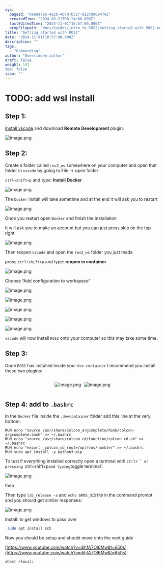 ```yaml
---
sys:
  pageId: "89e0a78c-4e2b-4070-b327-d28cb0694742"
  createdTime: "2024-08-21T00:24:00.000Z"
  lastEditedTime: "2024-11-01T18:57:00.000Z"
  propFilepath: "docs/Guides/intro_to_ROS2/Getting started with ROS2.md"
title: "Getting started with ROS2"
date: "2024-11-01T18:57:00.000Z"
description: ""
tags:
  - "Onboarding"
author: "Overridden author"
draft: false
weight: 141
toc: false
icon: ""
---
```


# TODO: add wsl install

## Step 1:

[Install vscode](https://code.visualstudio.com/download) and download **Remote Development** plugin:

![image.png](https://prod-files-secure.s3.us-west-2.amazonaws.com/d518164a-d88e-44d1-a4ee-3adb3bd8bce0/efb52993-1881-4a40-b95e-6f020334f022/image.png?X-Amz-Algorithm=AWS4-HMAC-SHA256&X-Amz-Content-Sha256=UNSIGNED-PAYLOAD&X-Amz-Credential=ASIAZI2LB466VK76V66U%2F20250508%2Fus-west-2%2Fs3%2Faws4_request&X-Amz-Date=20250508T004141Z&X-Amz-Expires=3600&X-Amz-Security-Token=IQoJb3JpZ2luX2VjEMH%2F%2F%2F%2F%2F%2F%2F%2F%2F%2FwEaCXVzLXdlc3QtMiJHMEUCIQDmulpFLbmFyvac5bRBk%2Fm%2BBtkLPcq8HG99ew0m%2F3y2GgIgYl1LVkUoo0DUbnOh%2BQBWfeM1zz7WD%2B1zOdM0DmJJ1UYq%2FwMIahAAGgw2Mzc0MjMxODM4MDUiDOTk2fVaK4LxjrYm8yrcA%2BaMqlx9Z1GYNNlK5rpPE61TGvTid9J6dy6y36aZ3TPZPdrolmJDQnhkHZQ3GHjNdc8SCAp%2FFLkwc1CQntUMwj1G09Sl4gq8LGmdFOf%2FyAqTRpcUu8Tm0n9h4Kxtb9n0nAgrrma6mZd3Rba%2F3QdUSCAJhJE7JccNx1pI71LtS1%2FqmCAPVCsBZGuzjMye1uTypLqppjTECsABlo0R7rQ8I20BkBX6fqQkg91GxI7nxpEQuZsHZbAlGE7U3FzL7I8oZQAwEH%2FD%2BlpxYqpDgI7qAMiPw4qE9DdllMbXTcoW18dv51x%2F%2FqoPuZm6X2XePOqMpoMp5BHf0hq2IW8S0TyDnFWXR8fasBBho7la7O7%2ButSJEpO%2BTxbgM%2BosBu9G3rWsTkgrFLi3Cfdw0MiP3yb57O9A4qPVSP8jq%2BtI3hasszLDgIj13AC2JtduRWMAxw3LxMf2k7%2B3AM0URbtUmrNJxT2aYRKdt8vzVCZ1l6ynUEXDVg9%2FRDO2sygsANiucwII8TfkocGwAye9jYMw9BH%2BpkqKoEFir%2Fy3oTm8oAKo5Kx3ddyL0XAGktnBoFJKAYOItHF9imqDJvKwC1FDYKyXv%2FvjYq0gCOetokoLo80gid9zqLbHHWFOcLmw8YzEMNf478AGOqUB7Zrb%2BYX2RIXHRoxtICZid%2BVc3%2FL9e3%2BX%2FptIbEVW6fIy0al4FQY1si6FmMpeNM2F8t3YgeeFPAy%2FAdGP2Cud5hSK2J1ss6gPSz5HCCuveriLcuTdXaPDtpRDAf9SkfozzRodRpJBcaBYW3IRL2almkJG6K7Taji1kKgFLOgaF9X50DiZZmnfPHQeMbpI3A6qVSIBJ5qzYPTlIzvgzm4bG3UTXq%2FN&X-Amz-Signature=92225ae35f093c7cbc3dfc6c3ff6f8b027d38d44c1d7126e95e48f786f025da5&X-Amz-SignedHeaders=host&x-id=GetObject)

## Step 2:

Create a folder called `ros2_ws` somewhere on your computer and open that folder in `vscode` by going to File → open folder 

`ctrl+shift+p` and type: **Install Docker**

![image.png](https://prod-files-secure.s3.us-west-2.amazonaws.com/d518164a-d88e-44d1-a4ee-3adb3bd8bce0/2269dc0e-1cd5-47ff-bceb-c04ad9b2eab0/image.png?X-Amz-Algorithm=AWS4-HMAC-SHA256&X-Amz-Content-Sha256=UNSIGNED-PAYLOAD&X-Amz-Credential=ASIAZI2LB466VK76V66U%2F20250508%2Fus-west-2%2Fs3%2Faws4_request&X-Amz-Date=20250508T004141Z&X-Amz-Expires=3600&X-Amz-Security-Token=IQoJb3JpZ2luX2VjEMH%2F%2F%2F%2F%2F%2F%2F%2F%2F%2FwEaCXVzLXdlc3QtMiJHMEUCIQDmulpFLbmFyvac5bRBk%2Fm%2BBtkLPcq8HG99ew0m%2F3y2GgIgYl1LVkUoo0DUbnOh%2BQBWfeM1zz7WD%2B1zOdM0DmJJ1UYq%2FwMIahAAGgw2Mzc0MjMxODM4MDUiDOTk2fVaK4LxjrYm8yrcA%2BaMqlx9Z1GYNNlK5rpPE61TGvTid9J6dy6y36aZ3TPZPdrolmJDQnhkHZQ3GHjNdc8SCAp%2FFLkwc1CQntUMwj1G09Sl4gq8LGmdFOf%2FyAqTRpcUu8Tm0n9h4Kxtb9n0nAgrrma6mZd3Rba%2F3QdUSCAJhJE7JccNx1pI71LtS1%2FqmCAPVCsBZGuzjMye1uTypLqppjTECsABlo0R7rQ8I20BkBX6fqQkg91GxI7nxpEQuZsHZbAlGE7U3FzL7I8oZQAwEH%2FD%2BlpxYqpDgI7qAMiPw4qE9DdllMbXTcoW18dv51x%2F%2FqoPuZm6X2XePOqMpoMp5BHf0hq2IW8S0TyDnFWXR8fasBBho7la7O7%2ButSJEpO%2BTxbgM%2BosBu9G3rWsTkgrFLi3Cfdw0MiP3yb57O9A4qPVSP8jq%2BtI3hasszLDgIj13AC2JtduRWMAxw3LxMf2k7%2B3AM0URbtUmrNJxT2aYRKdt8vzVCZ1l6ynUEXDVg9%2FRDO2sygsANiucwII8TfkocGwAye9jYMw9BH%2BpkqKoEFir%2Fy3oTm8oAKo5Kx3ddyL0XAGktnBoFJKAYOItHF9imqDJvKwC1FDYKyXv%2FvjYq0gCOetokoLo80gid9zqLbHHWFOcLmw8YzEMNf478AGOqUB7Zrb%2BYX2RIXHRoxtICZid%2BVc3%2FL9e3%2BX%2FptIbEVW6fIy0al4FQY1si6FmMpeNM2F8t3YgeeFPAy%2FAdGP2Cud5hSK2J1ss6gPSz5HCCuveriLcuTdXaPDtpRDAf9SkfozzRodRpJBcaBYW3IRL2almkJG6K7Taji1kKgFLOgaF9X50DiZZmnfPHQeMbpI3A6qVSIBJ5qzYPTlIzvgzm4bG3UTXq%2FN&X-Amz-Signature=ecb2fcde0bc5c73afcc756997fd810f0d99f13249513372cbcf004f0910c76b4&X-Amz-SignedHeaders=host&x-id=GetObject)

The `Docker` install will take sometime and at the end it will ask you to restart

![image.png](https://prod-files-secure.s3.us-west-2.amazonaws.com/d518164a-d88e-44d1-a4ee-3adb3bd8bce0/ed233f78-be33-4b1f-b89c-9c346c0e961e/image.png?X-Amz-Algorithm=AWS4-HMAC-SHA256&X-Amz-Content-Sha256=UNSIGNED-PAYLOAD&X-Amz-Credential=ASIAZI2LB466VK76V66U%2F20250508%2Fus-west-2%2Fs3%2Faws4_request&X-Amz-Date=20250508T004141Z&X-Amz-Expires=3600&X-Amz-Security-Token=IQoJb3JpZ2luX2VjEMH%2F%2F%2F%2F%2F%2F%2F%2F%2F%2FwEaCXVzLXdlc3QtMiJHMEUCIQDmulpFLbmFyvac5bRBk%2Fm%2BBtkLPcq8HG99ew0m%2F3y2GgIgYl1LVkUoo0DUbnOh%2BQBWfeM1zz7WD%2B1zOdM0DmJJ1UYq%2FwMIahAAGgw2Mzc0MjMxODM4MDUiDOTk2fVaK4LxjrYm8yrcA%2BaMqlx9Z1GYNNlK5rpPE61TGvTid9J6dy6y36aZ3TPZPdrolmJDQnhkHZQ3GHjNdc8SCAp%2FFLkwc1CQntUMwj1G09Sl4gq8LGmdFOf%2FyAqTRpcUu8Tm0n9h4Kxtb9n0nAgrrma6mZd3Rba%2F3QdUSCAJhJE7JccNx1pI71LtS1%2FqmCAPVCsBZGuzjMye1uTypLqppjTECsABlo0R7rQ8I20BkBX6fqQkg91GxI7nxpEQuZsHZbAlGE7U3FzL7I8oZQAwEH%2FD%2BlpxYqpDgI7qAMiPw4qE9DdllMbXTcoW18dv51x%2F%2FqoPuZm6X2XePOqMpoMp5BHf0hq2IW8S0TyDnFWXR8fasBBho7la7O7%2ButSJEpO%2BTxbgM%2BosBu9G3rWsTkgrFLi3Cfdw0MiP3yb57O9A4qPVSP8jq%2BtI3hasszLDgIj13AC2JtduRWMAxw3LxMf2k7%2B3AM0URbtUmrNJxT2aYRKdt8vzVCZ1l6ynUEXDVg9%2FRDO2sygsANiucwII8TfkocGwAye9jYMw9BH%2BpkqKoEFir%2Fy3oTm8oAKo5Kx3ddyL0XAGktnBoFJKAYOItHF9imqDJvKwC1FDYKyXv%2FvjYq0gCOetokoLo80gid9zqLbHHWFOcLmw8YzEMNf478AGOqUB7Zrb%2BYX2RIXHRoxtICZid%2BVc3%2FL9e3%2BX%2FptIbEVW6fIy0al4FQY1si6FmMpeNM2F8t3YgeeFPAy%2FAdGP2Cud5hSK2J1ss6gPSz5HCCuveriLcuTdXaPDtpRDAf9SkfozzRodRpJBcaBYW3IRL2almkJG6K7Taji1kKgFLOgaF9X50DiZZmnfPHQeMbpI3A6qVSIBJ5qzYPTlIzvgzm4bG3UTXq%2FN&X-Amz-Signature=29c6c2c4a7fd34c466768be1a0037458ef675dcd1a58e884758c57d44b3e9c16&X-Amz-SignedHeaders=host&x-id=GetObject)

Once you restart open `Docker` and finish the installation

It will ask you to make an account but you can just press skip on the top right

![image.png](https://prod-files-secure.s3.us-west-2.amazonaws.com/d518164a-d88e-44d1-a4ee-3adb3bd8bce0/21010ad9-1659-4fd9-9f59-9932a09b2a3d/image.png?X-Amz-Algorithm=AWS4-HMAC-SHA256&X-Amz-Content-Sha256=UNSIGNED-PAYLOAD&X-Amz-Credential=ASIAZI2LB466VK76V66U%2F20250508%2Fus-west-2%2Fs3%2Faws4_request&X-Amz-Date=20250508T004141Z&X-Amz-Expires=3600&X-Amz-Security-Token=IQoJb3JpZ2luX2VjEMH%2F%2F%2F%2F%2F%2F%2F%2F%2F%2FwEaCXVzLXdlc3QtMiJHMEUCIQDmulpFLbmFyvac5bRBk%2Fm%2BBtkLPcq8HG99ew0m%2F3y2GgIgYl1LVkUoo0DUbnOh%2BQBWfeM1zz7WD%2B1zOdM0DmJJ1UYq%2FwMIahAAGgw2Mzc0MjMxODM4MDUiDOTk2fVaK4LxjrYm8yrcA%2BaMqlx9Z1GYNNlK5rpPE61TGvTid9J6dy6y36aZ3TPZPdrolmJDQnhkHZQ3GHjNdc8SCAp%2FFLkwc1CQntUMwj1G09Sl4gq8LGmdFOf%2FyAqTRpcUu8Tm0n9h4Kxtb9n0nAgrrma6mZd3Rba%2F3QdUSCAJhJE7JccNx1pI71LtS1%2FqmCAPVCsBZGuzjMye1uTypLqppjTECsABlo0R7rQ8I20BkBX6fqQkg91GxI7nxpEQuZsHZbAlGE7U3FzL7I8oZQAwEH%2FD%2BlpxYqpDgI7qAMiPw4qE9DdllMbXTcoW18dv51x%2F%2FqoPuZm6X2XePOqMpoMp5BHf0hq2IW8S0TyDnFWXR8fasBBho7la7O7%2ButSJEpO%2BTxbgM%2BosBu9G3rWsTkgrFLi3Cfdw0MiP3yb57O9A4qPVSP8jq%2BtI3hasszLDgIj13AC2JtduRWMAxw3LxMf2k7%2B3AM0URbtUmrNJxT2aYRKdt8vzVCZ1l6ynUEXDVg9%2FRDO2sygsANiucwII8TfkocGwAye9jYMw9BH%2BpkqKoEFir%2Fy3oTm8oAKo5Kx3ddyL0XAGktnBoFJKAYOItHF9imqDJvKwC1FDYKyXv%2FvjYq0gCOetokoLo80gid9zqLbHHWFOcLmw8YzEMNf478AGOqUB7Zrb%2BYX2RIXHRoxtICZid%2BVc3%2FL9e3%2BX%2FptIbEVW6fIy0al4FQY1si6FmMpeNM2F8t3YgeeFPAy%2FAdGP2Cud5hSK2J1ss6gPSz5HCCuveriLcuTdXaPDtpRDAf9SkfozzRodRpJBcaBYW3IRL2almkJG6K7Taji1kKgFLOgaF9X50DiZZmnfPHQeMbpI3A6qVSIBJ5qzYPTlIzvgzm4bG3UTXq%2FN&X-Amz-Signature=e0525c66cae47414222eb3d03a85848edc1a932267983b834e49540c257d4934&X-Amz-SignedHeaders=host&x-id=GetObject)

Then reopen `vscode` and open the `ros2_ws` folder you just made

press `ctrl+shift+p` and type: **reopen in container**

![image.png](https://prod-files-secure.s3.us-west-2.amazonaws.com/d518164a-d88e-44d1-a4ee-3adb3bd8bce0/4e93b8c2-41ad-488c-8095-c74205196118/image.png?X-Amz-Algorithm=AWS4-HMAC-SHA256&X-Amz-Content-Sha256=UNSIGNED-PAYLOAD&X-Amz-Credential=ASIAZI2LB466VK76V66U%2F20250508%2Fus-west-2%2Fs3%2Faws4_request&X-Amz-Date=20250508T004141Z&X-Amz-Expires=3600&X-Amz-Security-Token=IQoJb3JpZ2luX2VjEMH%2F%2F%2F%2F%2F%2F%2F%2F%2F%2FwEaCXVzLXdlc3QtMiJHMEUCIQDmulpFLbmFyvac5bRBk%2Fm%2BBtkLPcq8HG99ew0m%2F3y2GgIgYl1LVkUoo0DUbnOh%2BQBWfeM1zz7WD%2B1zOdM0DmJJ1UYq%2FwMIahAAGgw2Mzc0MjMxODM4MDUiDOTk2fVaK4LxjrYm8yrcA%2BaMqlx9Z1GYNNlK5rpPE61TGvTid9J6dy6y36aZ3TPZPdrolmJDQnhkHZQ3GHjNdc8SCAp%2FFLkwc1CQntUMwj1G09Sl4gq8LGmdFOf%2FyAqTRpcUu8Tm0n9h4Kxtb9n0nAgrrma6mZd3Rba%2F3QdUSCAJhJE7JccNx1pI71LtS1%2FqmCAPVCsBZGuzjMye1uTypLqppjTECsABlo0R7rQ8I20BkBX6fqQkg91GxI7nxpEQuZsHZbAlGE7U3FzL7I8oZQAwEH%2FD%2BlpxYqpDgI7qAMiPw4qE9DdllMbXTcoW18dv51x%2F%2FqoPuZm6X2XePOqMpoMp5BHf0hq2IW8S0TyDnFWXR8fasBBho7la7O7%2ButSJEpO%2BTxbgM%2BosBu9G3rWsTkgrFLi3Cfdw0MiP3yb57O9A4qPVSP8jq%2BtI3hasszLDgIj13AC2JtduRWMAxw3LxMf2k7%2B3AM0URbtUmrNJxT2aYRKdt8vzVCZ1l6ynUEXDVg9%2FRDO2sygsANiucwII8TfkocGwAye9jYMw9BH%2BpkqKoEFir%2Fy3oTm8oAKo5Kx3ddyL0XAGktnBoFJKAYOItHF9imqDJvKwC1FDYKyXv%2FvjYq0gCOetokoLo80gid9zqLbHHWFOcLmw8YzEMNf478AGOqUB7Zrb%2BYX2RIXHRoxtICZid%2BVc3%2FL9e3%2BX%2FptIbEVW6fIy0al4FQY1si6FmMpeNM2F8t3YgeeFPAy%2FAdGP2Cud5hSK2J1ss6gPSz5HCCuveriLcuTdXaPDtpRDAf9SkfozzRodRpJBcaBYW3IRL2almkJG6K7Taji1kKgFLOgaF9X50DiZZmnfPHQeMbpI3A6qVSIBJ5qzYPTlIzvgzm4bG3UTXq%2FN&X-Amz-Signature=27b57c000fa804aefac688b49c1af16606c110267dbfd8b3962ec9cb0e7e3746&X-Amz-SignedHeaders=host&x-id=GetObject)

Choose “Add configuration to workspace”

![image.png](https://prod-files-secure.s3.us-west-2.amazonaws.com/d518164a-d88e-44d1-a4ee-3adb3bd8bce0/9560b282-5060-4989-ba37-97e7b2c22476/image.png?X-Amz-Algorithm=AWS4-HMAC-SHA256&X-Amz-Content-Sha256=UNSIGNED-PAYLOAD&X-Amz-Credential=ASIAZI2LB466VK76V66U%2F20250508%2Fus-west-2%2Fs3%2Faws4_request&X-Amz-Date=20250508T004141Z&X-Amz-Expires=3600&X-Amz-Security-Token=IQoJb3JpZ2luX2VjEMH%2F%2F%2F%2F%2F%2F%2F%2F%2F%2FwEaCXVzLXdlc3QtMiJHMEUCIQDmulpFLbmFyvac5bRBk%2Fm%2BBtkLPcq8HG99ew0m%2F3y2GgIgYl1LVkUoo0DUbnOh%2BQBWfeM1zz7WD%2B1zOdM0DmJJ1UYq%2FwMIahAAGgw2Mzc0MjMxODM4MDUiDOTk2fVaK4LxjrYm8yrcA%2BaMqlx9Z1GYNNlK5rpPE61TGvTid9J6dy6y36aZ3TPZPdrolmJDQnhkHZQ3GHjNdc8SCAp%2FFLkwc1CQntUMwj1G09Sl4gq8LGmdFOf%2FyAqTRpcUu8Tm0n9h4Kxtb9n0nAgrrma6mZd3Rba%2F3QdUSCAJhJE7JccNx1pI71LtS1%2FqmCAPVCsBZGuzjMye1uTypLqppjTECsABlo0R7rQ8I20BkBX6fqQkg91GxI7nxpEQuZsHZbAlGE7U3FzL7I8oZQAwEH%2FD%2BlpxYqpDgI7qAMiPw4qE9DdllMbXTcoW18dv51x%2F%2FqoPuZm6X2XePOqMpoMp5BHf0hq2IW8S0TyDnFWXR8fasBBho7la7O7%2ButSJEpO%2BTxbgM%2BosBu9G3rWsTkgrFLi3Cfdw0MiP3yb57O9A4qPVSP8jq%2BtI3hasszLDgIj13AC2JtduRWMAxw3LxMf2k7%2B3AM0URbtUmrNJxT2aYRKdt8vzVCZ1l6ynUEXDVg9%2FRDO2sygsANiucwII8TfkocGwAye9jYMw9BH%2BpkqKoEFir%2Fy3oTm8oAKo5Kx3ddyL0XAGktnBoFJKAYOItHF9imqDJvKwC1FDYKyXv%2FvjYq0gCOetokoLo80gid9zqLbHHWFOcLmw8YzEMNf478AGOqUB7Zrb%2BYX2RIXHRoxtICZid%2BVc3%2FL9e3%2BX%2FptIbEVW6fIy0al4FQY1si6FmMpeNM2F8t3YgeeFPAy%2FAdGP2Cud5hSK2J1ss6gPSz5HCCuveriLcuTdXaPDtpRDAf9SkfozzRodRpJBcaBYW3IRL2almkJG6K7Taji1kKgFLOgaF9X50DiZZmnfPHQeMbpI3A6qVSIBJ5qzYPTlIzvgzm4bG3UTXq%2FN&X-Amz-Signature=a388c7d1327b0ed44c290b68b31def9ac9f05114340bc9d3645610a4ae2fbcf6&X-Amz-SignedHeaders=host&x-id=GetObject)

![image.png](https://prod-files-secure.s3.us-west-2.amazonaws.com/d518164a-d88e-44d1-a4ee-3adb3bd8bce0/2ee63f81-886b-48e8-a553-dc6e5eac99e4/image.png?X-Amz-Algorithm=AWS4-HMAC-SHA256&X-Amz-Content-Sha256=UNSIGNED-PAYLOAD&X-Amz-Credential=ASIAZI2LB466VK76V66U%2F20250508%2Fus-west-2%2Fs3%2Faws4_request&X-Amz-Date=20250508T004141Z&X-Amz-Expires=3600&X-Amz-Security-Token=IQoJb3JpZ2luX2VjEMH%2F%2F%2F%2F%2F%2F%2F%2F%2F%2FwEaCXVzLXdlc3QtMiJHMEUCIQDmulpFLbmFyvac5bRBk%2Fm%2BBtkLPcq8HG99ew0m%2F3y2GgIgYl1LVkUoo0DUbnOh%2BQBWfeM1zz7WD%2B1zOdM0DmJJ1UYq%2FwMIahAAGgw2Mzc0MjMxODM4MDUiDOTk2fVaK4LxjrYm8yrcA%2BaMqlx9Z1GYNNlK5rpPE61TGvTid9J6dy6y36aZ3TPZPdrolmJDQnhkHZQ3GHjNdc8SCAp%2FFLkwc1CQntUMwj1G09Sl4gq8LGmdFOf%2FyAqTRpcUu8Tm0n9h4Kxtb9n0nAgrrma6mZd3Rba%2F3QdUSCAJhJE7JccNx1pI71LtS1%2FqmCAPVCsBZGuzjMye1uTypLqppjTECsABlo0R7rQ8I20BkBX6fqQkg91GxI7nxpEQuZsHZbAlGE7U3FzL7I8oZQAwEH%2FD%2BlpxYqpDgI7qAMiPw4qE9DdllMbXTcoW18dv51x%2F%2FqoPuZm6X2XePOqMpoMp5BHf0hq2IW8S0TyDnFWXR8fasBBho7la7O7%2ButSJEpO%2BTxbgM%2BosBu9G3rWsTkgrFLi3Cfdw0MiP3yb57O9A4qPVSP8jq%2BtI3hasszLDgIj13AC2JtduRWMAxw3LxMf2k7%2B3AM0URbtUmrNJxT2aYRKdt8vzVCZ1l6ynUEXDVg9%2FRDO2sygsANiucwII8TfkocGwAye9jYMw9BH%2BpkqKoEFir%2Fy3oTm8oAKo5Kx3ddyL0XAGktnBoFJKAYOItHF9imqDJvKwC1FDYKyXv%2FvjYq0gCOetokoLo80gid9zqLbHHWFOcLmw8YzEMNf478AGOqUB7Zrb%2BYX2RIXHRoxtICZid%2BVc3%2FL9e3%2BX%2FptIbEVW6fIy0al4FQY1si6FmMpeNM2F8t3YgeeFPAy%2FAdGP2Cud5hSK2J1ss6gPSz5HCCuveriLcuTdXaPDtpRDAf9SkfozzRodRpJBcaBYW3IRL2almkJG6K7Taji1kKgFLOgaF9X50DiZZmnfPHQeMbpI3A6qVSIBJ5qzYPTlIzvgzm4bG3UTXq%2FN&X-Amz-Signature=94370b316adb5ac5efa55a4b674ee6a4c8f9a70749a0b5a11125d067115f9bc9&X-Amz-SignedHeaders=host&x-id=GetObject)

![image.png](https://prod-files-secure.s3.us-west-2.amazonaws.com/d518164a-d88e-44d1-a4ee-3adb3bd8bce0/ae1580b2-b048-407e-aed9-b584224a7a04/image.png?X-Amz-Algorithm=AWS4-HMAC-SHA256&X-Amz-Content-Sha256=UNSIGNED-PAYLOAD&X-Amz-Credential=ASIAZI2LB466VK76V66U%2F20250508%2Fus-west-2%2Fs3%2Faws4_request&X-Amz-Date=20250508T004141Z&X-Amz-Expires=3600&X-Amz-Security-Token=IQoJb3JpZ2luX2VjEMH%2F%2F%2F%2F%2F%2F%2F%2F%2F%2FwEaCXVzLXdlc3QtMiJHMEUCIQDmulpFLbmFyvac5bRBk%2Fm%2BBtkLPcq8HG99ew0m%2F3y2GgIgYl1LVkUoo0DUbnOh%2BQBWfeM1zz7WD%2B1zOdM0DmJJ1UYq%2FwMIahAAGgw2Mzc0MjMxODM4MDUiDOTk2fVaK4LxjrYm8yrcA%2BaMqlx9Z1GYNNlK5rpPE61TGvTid9J6dy6y36aZ3TPZPdrolmJDQnhkHZQ3GHjNdc8SCAp%2FFLkwc1CQntUMwj1G09Sl4gq8LGmdFOf%2FyAqTRpcUu8Tm0n9h4Kxtb9n0nAgrrma6mZd3Rba%2F3QdUSCAJhJE7JccNx1pI71LtS1%2FqmCAPVCsBZGuzjMye1uTypLqppjTECsABlo0R7rQ8I20BkBX6fqQkg91GxI7nxpEQuZsHZbAlGE7U3FzL7I8oZQAwEH%2FD%2BlpxYqpDgI7qAMiPw4qE9DdllMbXTcoW18dv51x%2F%2FqoPuZm6X2XePOqMpoMp5BHf0hq2IW8S0TyDnFWXR8fasBBho7la7O7%2ButSJEpO%2BTxbgM%2BosBu9G3rWsTkgrFLi3Cfdw0MiP3yb57O9A4qPVSP8jq%2BtI3hasszLDgIj13AC2JtduRWMAxw3LxMf2k7%2B3AM0URbtUmrNJxT2aYRKdt8vzVCZ1l6ynUEXDVg9%2FRDO2sygsANiucwII8TfkocGwAye9jYMw9BH%2BpkqKoEFir%2Fy3oTm8oAKo5Kx3ddyL0XAGktnBoFJKAYOItHF9imqDJvKwC1FDYKyXv%2FvjYq0gCOetokoLo80gid9zqLbHHWFOcLmw8YzEMNf478AGOqUB7Zrb%2BYX2RIXHRoxtICZid%2BVc3%2FL9e3%2BX%2FptIbEVW6fIy0al4FQY1si6FmMpeNM2F8t3YgeeFPAy%2FAdGP2Cud5hSK2J1ss6gPSz5HCCuveriLcuTdXaPDtpRDAf9SkfozzRodRpJBcaBYW3IRL2almkJG6K7Taji1kKgFLOgaF9X50DiZZmnfPHQeMbpI3A6qVSIBJ5qzYPTlIzvgzm4bG3UTXq%2FN&X-Amz-Signature=44f025f1d80a2dfde35e98bfd8896a571fc26e05dcee3576ce9a13170809ddea&X-Amz-SignedHeaders=host&x-id=GetObject)

![image.png](https://prod-files-secure.s3.us-west-2.amazonaws.com/d518164a-d88e-44d1-a4ee-3adb3bd8bce0/53255b28-f75e-430f-b9e3-c0ac8577e42b/image.png?X-Amz-Algorithm=AWS4-HMAC-SHA256&X-Amz-Content-Sha256=UNSIGNED-PAYLOAD&X-Amz-Credential=ASIAZI2LB466VK76V66U%2F20250508%2Fus-west-2%2Fs3%2Faws4_request&X-Amz-Date=20250508T004141Z&X-Amz-Expires=3600&X-Amz-Security-Token=IQoJb3JpZ2luX2VjEMH%2F%2F%2F%2F%2F%2F%2F%2F%2F%2FwEaCXVzLXdlc3QtMiJHMEUCIQDmulpFLbmFyvac5bRBk%2Fm%2BBtkLPcq8HG99ew0m%2F3y2GgIgYl1LVkUoo0DUbnOh%2BQBWfeM1zz7WD%2B1zOdM0DmJJ1UYq%2FwMIahAAGgw2Mzc0MjMxODM4MDUiDOTk2fVaK4LxjrYm8yrcA%2BaMqlx9Z1GYNNlK5rpPE61TGvTid9J6dy6y36aZ3TPZPdrolmJDQnhkHZQ3GHjNdc8SCAp%2FFLkwc1CQntUMwj1G09Sl4gq8LGmdFOf%2FyAqTRpcUu8Tm0n9h4Kxtb9n0nAgrrma6mZd3Rba%2F3QdUSCAJhJE7JccNx1pI71LtS1%2FqmCAPVCsBZGuzjMye1uTypLqppjTECsABlo0R7rQ8I20BkBX6fqQkg91GxI7nxpEQuZsHZbAlGE7U3FzL7I8oZQAwEH%2FD%2BlpxYqpDgI7qAMiPw4qE9DdllMbXTcoW18dv51x%2F%2FqoPuZm6X2XePOqMpoMp5BHf0hq2IW8S0TyDnFWXR8fasBBho7la7O7%2ButSJEpO%2BTxbgM%2BosBu9G3rWsTkgrFLi3Cfdw0MiP3yb57O9A4qPVSP8jq%2BtI3hasszLDgIj13AC2JtduRWMAxw3LxMf2k7%2B3AM0URbtUmrNJxT2aYRKdt8vzVCZ1l6ynUEXDVg9%2FRDO2sygsANiucwII8TfkocGwAye9jYMw9BH%2BpkqKoEFir%2Fy3oTm8oAKo5Kx3ddyL0XAGktnBoFJKAYOItHF9imqDJvKwC1FDYKyXv%2FvjYq0gCOetokoLo80gid9zqLbHHWFOcLmw8YzEMNf478AGOqUB7Zrb%2BYX2RIXHRoxtICZid%2BVc3%2FL9e3%2BX%2FptIbEVW6fIy0al4FQY1si6FmMpeNM2F8t3YgeeFPAy%2FAdGP2Cud5hSK2J1ss6gPSz5HCCuveriLcuTdXaPDtpRDAf9SkfozzRodRpJBcaBYW3IRL2almkJG6K7Taji1kKgFLOgaF9X50DiZZmnfPHQeMbpI3A6qVSIBJ5qzYPTlIzvgzm4bG3UTXq%2FN&X-Amz-Signature=b5fa308596582aec78037e69afc23ea23afb5cc930e92e3ca324c25a2e764c86&X-Amz-SignedHeaders=host&x-id=GetObject)

![image.png](https://prod-files-secure.s3.us-west-2.amazonaws.com/d518164a-d88e-44d1-a4ee-3adb3bd8bce0/7c562767-5af9-4ffb-97d1-327bcdf4ee00/image.png?X-Amz-Algorithm=AWS4-HMAC-SHA256&X-Amz-Content-Sha256=UNSIGNED-PAYLOAD&X-Amz-Credential=ASIAZI2LB466VK76V66U%2F20250508%2Fus-west-2%2Fs3%2Faws4_request&X-Amz-Date=20250508T004141Z&X-Amz-Expires=3600&X-Amz-Security-Token=IQoJb3JpZ2luX2VjEMH%2F%2F%2F%2F%2F%2F%2F%2F%2F%2FwEaCXVzLXdlc3QtMiJHMEUCIQDmulpFLbmFyvac5bRBk%2Fm%2BBtkLPcq8HG99ew0m%2F3y2GgIgYl1LVkUoo0DUbnOh%2BQBWfeM1zz7WD%2B1zOdM0DmJJ1UYq%2FwMIahAAGgw2Mzc0MjMxODM4MDUiDOTk2fVaK4LxjrYm8yrcA%2BaMqlx9Z1GYNNlK5rpPE61TGvTid9J6dy6y36aZ3TPZPdrolmJDQnhkHZQ3GHjNdc8SCAp%2FFLkwc1CQntUMwj1G09Sl4gq8LGmdFOf%2FyAqTRpcUu8Tm0n9h4Kxtb9n0nAgrrma6mZd3Rba%2F3QdUSCAJhJE7JccNx1pI71LtS1%2FqmCAPVCsBZGuzjMye1uTypLqppjTECsABlo0R7rQ8I20BkBX6fqQkg91GxI7nxpEQuZsHZbAlGE7U3FzL7I8oZQAwEH%2FD%2BlpxYqpDgI7qAMiPw4qE9DdllMbXTcoW18dv51x%2F%2FqoPuZm6X2XePOqMpoMp5BHf0hq2IW8S0TyDnFWXR8fasBBho7la7O7%2ButSJEpO%2BTxbgM%2BosBu9G3rWsTkgrFLi3Cfdw0MiP3yb57O9A4qPVSP8jq%2BtI3hasszLDgIj13AC2JtduRWMAxw3LxMf2k7%2B3AM0URbtUmrNJxT2aYRKdt8vzVCZ1l6ynUEXDVg9%2FRDO2sygsANiucwII8TfkocGwAye9jYMw9BH%2BpkqKoEFir%2Fy3oTm8oAKo5Kx3ddyL0XAGktnBoFJKAYOItHF9imqDJvKwC1FDYKyXv%2FvjYq0gCOetokoLo80gid9zqLbHHWFOcLmw8YzEMNf478AGOqUB7Zrb%2BYX2RIXHRoxtICZid%2BVc3%2FL9e3%2BX%2FptIbEVW6fIy0al4FQY1si6FmMpeNM2F8t3YgeeFPAy%2FAdGP2Cud5hSK2J1ss6gPSz5HCCuveriLcuTdXaPDtpRDAf9SkfozzRodRpJBcaBYW3IRL2almkJG6K7Taji1kKgFLOgaF9X50DiZZmnfPHQeMbpI3A6qVSIBJ5qzYPTlIzvgzm4bG3UTXq%2FN&X-Amz-Signature=b7b5df07075482cdfb2174eb67d933ee650c2523a3224855a9231ce838f658d4&X-Amz-SignedHeaders=host&x-id=GetObject)

`vscode` will now install `ROS2` onto your computer so this may take some time.

## Step 3:

Once `ROS2` has installed inside your `dev-container` I recommend you install these two plugins:

<div style="display: flex;flex-direction: row; column-gap:10px; max-width: 630px;justify-content: center;">
<div>

![image.png](https://prod-files-secure.s3.us-west-2.amazonaws.com/d518164a-d88e-44d1-a4ee-3adb3bd8bce0/3fc3d550-5a54-4ba1-ba6b-faa01cdb7369/image.png?X-Amz-Algorithm=AWS4-HMAC-SHA256&X-Amz-Content-Sha256=UNSIGNED-PAYLOAD&X-Amz-Credential=ASIAZI2LB466RWBBLQM5%2F20250508%2Fus-west-2%2Fs3%2Faws4_request&X-Amz-Date=20250508T004142Z&X-Amz-Expires=3600&X-Amz-Security-Token=IQoJb3JpZ2luX2VjEMH%2F%2F%2F%2F%2F%2F%2F%2F%2F%2FwEaCXVzLXdlc3QtMiJIMEYCIQD4FDd1TZ9HIKWWI1aiTs1FtI3kX1sTbfzn8Y16WvlNSQIhANAZgIWLPDyaVJPxG%2BRuN291hIHIZZVJvrlFrbiDbO3UKv8DCGoQABoMNjM3NDIzMTgzODA1IgzKUXsOpAokBbrvINkq3APPi7Q3yrYszCue0yQSrs44Sq5dc5OX84CYSyzKElNjMej6s%2B%2BRY%2FK1yt2ZgEZLjgytiWHJIZ89Lm4N5GBO6uNLgvDdS9NzCiAmbGexJ%2F0yo2Ujj2E7knvGnyuAU38gNKxHBebTaCqtKXlCapjpQsz%2BGo5EV9B%2BKerNXMIPNiaNqUYPdgTm9HuAo%2BZ9hmSyYN9Wu93ug3%2B39H%2F8N0zHRoX2NPJBOOx5YU2jA2mICXe6rdciEixV%2BQ8agX6lHXqAtW50Fgac1OIiZPU%2FLntJHTmOFjxa6oeJE%2B9irXio2xWDJWPATKnOdGov6%2BowEAVzRtLQUePLRXV0nA8uyO1RlsW4CFLZZpw5k%2BzuDU1erwYkNewejrwy8DgKvV%2BlNeS0%2Fc9nGHEPY0K%2FY92H2rSiyKO3LQB%2FDsbKywVCZXUld8UE0FqB3Lsh2jBdFaAr1EXS58re5aP5dSD6bjVIMOpJNYexNDJIqaHgwSi1lDjsHevu6VQ02gKhCHZ5SSyLJ%2F6gmvdRoz9jnTJwCkBIyfe2W9u9h743sssiZDWqmHV8pPIILKMf2xI0qtBbJnKomKPf43P7iYLO6kePQ12R12DKVt2CodoVAd%2FbfoYJ2AfqGtxiPVFEpWXyXg6VZXfwZDCj%2BO%2FABjqkAYcQaJ6joJfr%2FfOxs%2B%2F9KfUfC%2FhNLAqC%2FKVG4DvNecVg1vG4Ruw7oCxnQlFM72M1LwVXuR6KgSbGJvSm9GJvGZn85sxfvH4CZkRVbjMuBOUZpLw8yVl0tgBAIw5WkfXdeNp1uEY%2FEiCZvxhnnvyuXJ%2Bu5sTiVRGu%2FP%2BrXnp1NyHL5ZD6m74hHmkKqHbYD%2BE66F1aZ0mtvnxJSgDtBZOuhAju4vV%2B&X-Amz-Signature=64fd3307158c811e97496a5c0a47bf921bc9ad580174a6f84d5b4f33b9b85538&X-Amz-SignedHeaders=host&x-id=GetObject)

</div>
<div>

![image.png](https://prod-files-secure.s3.us-west-2.amazonaws.com/d518164a-d88e-44d1-a4ee-3adb3bd8bce0/d994cc66-13c2-4093-a5a3-f84cf4601a82/image.png?X-Amz-Algorithm=AWS4-HMAC-SHA256&X-Amz-Content-Sha256=UNSIGNED-PAYLOAD&X-Amz-Credential=ASIAZI2LB466SK2NG7FT%2F20250508%2Fus-west-2%2Fs3%2Faws4_request&X-Amz-Date=20250508T004143Z&X-Amz-Expires=3600&X-Amz-Security-Token=IQoJb3JpZ2luX2VjEMH%2F%2F%2F%2F%2F%2F%2F%2F%2F%2FwEaCXVzLXdlc3QtMiJHMEUCIQCptPHMHNs0Q696%2BzvzWDyMY8HX2gwWJTAsiaTDmYtR8QIgdmfxVqwJ%2FV%2FRqVrmaxZQq5wwLRZzIskVpa39SMm3ZNAq%2FwMIahAAGgw2Mzc0MjMxODM4MDUiDN4S1C9LFYJ8EESrnircA9UeuRuSr7b5JI0yjnQKW%2Fy%2FRAnHjaJf%2BwlbcW9E6LobcDUqlkMWljISBXYgTbsUSyXb0kMmM5Ug%2F6CC7mqWPaaVZMtNuY4Dp6Dm7Ru6O0HDSCf%2BF5KCjez2yMzKWEWgQQKIzXn%2FjFE6wvp373dA8ksEqlH%2FgGg%2FMO37W8u25O%2B0EbR9%2BM2zuETjwlh7OxaXix9d2GQWvebLYL7DX9jIMFdVC%2BjGPi2p3MB3U3Pacxa5cvntb9dkZKB8jK5h6wU3mwLcMHwl6thdKpLQJf00wIL7YqH5ZhRBwtRowdlWZOnh0przs4LbLTITSPsZ7pKW1b2FlCEvQrJkcAjB4jQ6v29NuOL0sElFvdXxvGyvjtNcj1yheLiA5LzOTKG6WGWTkTKIze66Zt%2FKufIcq0ptO4%2FL3Swnm4LSJMgpV0IlAALnWlNLiRT6ak8LKGra3vSQORiPBCPj0lZDutnyy3YXFO6eZSzn4KMSAskoTDr5qLB%2FErCB3sAunwzCdX4Fxdjsksm6%2FC1PdBlS5kOiurpcV67w1g8skfh%2BbE5KFkjvaUAhEuUjxPgAyn5gnsKASpyhUK5Ab0zV%2BQhBCtKf9rakmsCbawWXM90qhO11QA8q1ioxBDhEm%2B7aoXodeSB%2FMJH578AGOqUBtfxy8eV1bniosvV9uhcNqTDdpjk92rXsxgVHLrayOzUMRDSyh9mjAOBAp7AY3fB0n1j%2B%2FMj40AKWGfDJJjNmVYW4ijKGzhGN6vCHZi4njmLd1tR9hq%2Fry2hmmRNC7XtfJb%2FTV0mMO9d0KJZx7z5O7ixHKK%2FoJ%2F2M%2FbbTHf3nfNUiG%2FxNvzRFnAbBSnDkBWkh5ybqP0%2F2qNyz4ZAo3qZ46ACITVYB&X-Amz-Signature=cb1cfe4a410ca904199b857b7720f8a9463ab9001da9c70cffd8c20d5369610c&X-Amz-SignedHeaders=host&x-id=GetObject)

</div>
</div>

## Step 4: add to `.bashrc`

In the `Docker` file inside the `.devcontainer` folder add this line at the very bottom: 

```docker
RUN echo "source /usr/share/colcon_argcomplete/hook/colcon-argcomplete.bash" >> ~/.bashrc
RUN echo "source /usr/share/colcon_cd/function/colcon_cd.sh" >> ~/.bashrc
RUN echo "export _colcon_cd_root=/opt/ros/humble/" >> ~/.bashrc
RUN sudo apt install -y python3-pip 
```

To test if everything installed correctly open a terminal with `ctrl+`` or pressing `ctrl+shift+p` and typing `toggle terminal`:

![image.png](https://prod-files-secure.s3.us-west-2.amazonaws.com/d518164a-d88e-44d1-a4ee-3adb3bd8bce0/6a4943d8-b04e-4c02-9a58-775f3384d1a5/image.png?X-Amz-Algorithm=AWS4-HMAC-SHA256&X-Amz-Content-Sha256=UNSIGNED-PAYLOAD&X-Amz-Credential=ASIAZI2LB466VK76V66U%2F20250508%2Fus-west-2%2Fs3%2Faws4_request&X-Amz-Date=20250508T004141Z&X-Amz-Expires=3600&X-Amz-Security-Token=IQoJb3JpZ2luX2VjEMH%2F%2F%2F%2F%2F%2F%2F%2F%2F%2FwEaCXVzLXdlc3QtMiJHMEUCIQDmulpFLbmFyvac5bRBk%2Fm%2BBtkLPcq8HG99ew0m%2F3y2GgIgYl1LVkUoo0DUbnOh%2BQBWfeM1zz7WD%2B1zOdM0DmJJ1UYq%2FwMIahAAGgw2Mzc0MjMxODM4MDUiDOTk2fVaK4LxjrYm8yrcA%2BaMqlx9Z1GYNNlK5rpPE61TGvTid9J6dy6y36aZ3TPZPdrolmJDQnhkHZQ3GHjNdc8SCAp%2FFLkwc1CQntUMwj1G09Sl4gq8LGmdFOf%2FyAqTRpcUu8Tm0n9h4Kxtb9n0nAgrrma6mZd3Rba%2F3QdUSCAJhJE7JccNx1pI71LtS1%2FqmCAPVCsBZGuzjMye1uTypLqppjTECsABlo0R7rQ8I20BkBX6fqQkg91GxI7nxpEQuZsHZbAlGE7U3FzL7I8oZQAwEH%2FD%2BlpxYqpDgI7qAMiPw4qE9DdllMbXTcoW18dv51x%2F%2FqoPuZm6X2XePOqMpoMp5BHf0hq2IW8S0TyDnFWXR8fasBBho7la7O7%2ButSJEpO%2BTxbgM%2BosBu9G3rWsTkgrFLi3Cfdw0MiP3yb57O9A4qPVSP8jq%2BtI3hasszLDgIj13AC2JtduRWMAxw3LxMf2k7%2B3AM0URbtUmrNJxT2aYRKdt8vzVCZ1l6ynUEXDVg9%2FRDO2sygsANiucwII8TfkocGwAye9jYMw9BH%2BpkqKoEFir%2Fy3oTm8oAKo5Kx3ddyL0XAGktnBoFJKAYOItHF9imqDJvKwC1FDYKyXv%2FvjYq0gCOetokoLo80gid9zqLbHHWFOcLmw8YzEMNf478AGOqUB7Zrb%2BYX2RIXHRoxtICZid%2BVc3%2FL9e3%2BX%2FptIbEVW6fIy0al4FQY1si6FmMpeNM2F8t3YgeeFPAy%2FAdGP2Cud5hSK2J1ss6gPSz5HCCuveriLcuTdXaPDtpRDAf9SkfozzRodRpJBcaBYW3IRL2almkJG6K7Taji1kKgFLOgaF9X50DiZZmnfPHQeMbpI3A6qVSIBJ5qzYPTlIzvgzm4bG3UTXq%2FN&X-Amz-Signature=4dd4c09a07d75f13dcba6e6a1407f16034c9e0d9785535c80ea7add799e394db&X-Amz-SignedHeaders=host&x-id=GetObject)

then 

Then type `lsb_release -a` and `echo $ROS_DISTRO` in the command prompt and you should get similar responses:

![image.png](https://prod-files-secure.s3.us-west-2.amazonaws.com/d518164a-d88e-44d1-a4ee-3adb3bd8bce0/3e635dec-a805-4e85-8b9e-d000e5b71a4e/image.png?X-Amz-Algorithm=AWS4-HMAC-SHA256&X-Amz-Content-Sha256=UNSIGNED-PAYLOAD&X-Amz-Credential=ASIAZI2LB466VK76V66U%2F20250508%2Fus-west-2%2Fs3%2Faws4_request&X-Amz-Date=20250508T004141Z&X-Amz-Expires=3600&X-Amz-Security-Token=IQoJb3JpZ2luX2VjEMH%2F%2F%2F%2F%2F%2F%2F%2F%2F%2FwEaCXVzLXdlc3QtMiJHMEUCIQDmulpFLbmFyvac5bRBk%2Fm%2BBtkLPcq8HG99ew0m%2F3y2GgIgYl1LVkUoo0DUbnOh%2BQBWfeM1zz7WD%2B1zOdM0DmJJ1UYq%2FwMIahAAGgw2Mzc0MjMxODM4MDUiDOTk2fVaK4LxjrYm8yrcA%2BaMqlx9Z1GYNNlK5rpPE61TGvTid9J6dy6y36aZ3TPZPdrolmJDQnhkHZQ3GHjNdc8SCAp%2FFLkwc1CQntUMwj1G09Sl4gq8LGmdFOf%2FyAqTRpcUu8Tm0n9h4Kxtb9n0nAgrrma6mZd3Rba%2F3QdUSCAJhJE7JccNx1pI71LtS1%2FqmCAPVCsBZGuzjMye1uTypLqppjTECsABlo0R7rQ8I20BkBX6fqQkg91GxI7nxpEQuZsHZbAlGE7U3FzL7I8oZQAwEH%2FD%2BlpxYqpDgI7qAMiPw4qE9DdllMbXTcoW18dv51x%2F%2FqoPuZm6X2XePOqMpoMp5BHf0hq2IW8S0TyDnFWXR8fasBBho7la7O7%2ButSJEpO%2BTxbgM%2BosBu9G3rWsTkgrFLi3Cfdw0MiP3yb57O9A4qPVSP8jq%2BtI3hasszLDgIj13AC2JtduRWMAxw3LxMf2k7%2B3AM0URbtUmrNJxT2aYRKdt8vzVCZ1l6ynUEXDVg9%2FRDO2sygsANiucwII8TfkocGwAye9jYMw9BH%2BpkqKoEFir%2Fy3oTm8oAKo5Kx3ddyL0XAGktnBoFJKAYOItHF9imqDJvKwC1FDYKyXv%2FvjYq0gCOetokoLo80gid9zqLbHHWFOcLmw8YzEMNf478AGOqUB7Zrb%2BYX2RIXHRoxtICZid%2BVc3%2FL9e3%2BX%2FptIbEVW6fIy0al4FQY1si6FmMpeNM2F8t3YgeeFPAy%2FAdGP2Cud5hSK2J1ss6gPSz5HCCuveriLcuTdXaPDtpRDAf9SkfozzRodRpJBcaBYW3IRL2almkJG6K7Taji1kKgFLOgaF9X50DiZZmnfPHQeMbpI3A6qVSIBJ5qzYPTlIzvgzm4bG3UTXq%2FN&X-Amz-Signature=25a29cb00519618675a7bcf0f9fce7a953e35a118c3f4a3453bfda7e20054829&X-Amz-SignedHeaders=host&x-id=GetObject)

Install:  to get windows to pass over

```bash
 sudo apt install xcb
```

Now you should be setup and should move onto the next guide 

[https://www.youtube.com/watch?v=dihfA7Ol6Mw&t=650s](https://www.youtube.com/watch?v=dihfA7Ol6Mw&t=650s)

```python
xhost +local:
```
